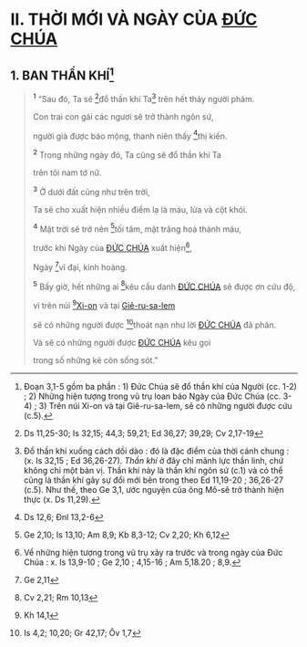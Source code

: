 # II. THỜI MỚI VÀ NGÀY CỦA [ĐỨC CHÚA]()

## 1. BAN THẦN KHÍ[^1-9b3da200-1970-496f-80e5-a0d4e7408336]

> <sup><b>1</b></sup> “Sau đó, Ta sẽ [^1@-9b3da200-1970-496f-80e5-a0d4e7408336]đổ thần khí Ta[^2-9b3da200-1970-496f-80e5-a0d4e7408336] trên hết thảy người phàm.
>
> Con trai con gái các ngươi sẽ trở thành ngôn sứ,
>
> người già được báo mộng, thanh niên thấy [^2@-9b3da200-1970-496f-80e5-a0d4e7408336]thị kiến.
>
> <sup><b>2</b></sup> Trong những ngày đó, Ta cũng sẽ đổ thần khí Ta
>
> trên tôi nam tớ nữ.
>
> <sup><b>3</b></sup> Ở dưới đất cũng như trên trời,
>
> Ta sẽ cho xuất hiện nhiều điềm lạ là máu, lửa và cột khói.
>
> <sup><b>4</b></sup> Mặt trời sẽ trở nên [^3@-9b3da200-1970-496f-80e5-a0d4e7408336]tối tăm, mặt trăng hoá thành máu,
>
> trước khi Ngày của [ĐỨC CHÚA]() xuất hiện[^3-9b3da200-1970-496f-80e5-a0d4e7408336],
>
> Ngày [^4@-9b3da200-1970-496f-80e5-a0d4e7408336]vĩ đại, kinh hoàng.
>
> <sup><b>5</b></sup> Bấy giờ, hết những ai [^5@-9b3da200-1970-496f-80e5-a0d4e7408336]kêu cầu danh [ĐỨC CHÚA]() sẽ được ơn cứu độ,
>
> vì trên núi [^6@-9b3da200-1970-496f-80e5-a0d4e7408336][Xi-on]() và tại [Giê-ru-sa-lem]()
>
> sẽ có những người được [^7@-9b3da200-1970-496f-80e5-a0d4e7408336]thoát nạn như lời [ĐỨC CHÚA]() đã phán.
>
> Và sẽ có những người được [ĐỨC CHÚA]() kêu gọi
>
> trong số những kẻ còn sống sót.”

[^1-9b3da200-1970-496f-80e5-a0d4e7408336]: Đoạn 3,1-5 gồm ba phần : 1) Đức Chúa sẽ đổ thần khí của Người (cc. 1-2) ; 2) Những hiện tượng trong vũ trụ loan báo Ngày của Đức Chúa (cc. 3-4) ; 3) Trên núi Xi-on và tại Giê-ru-sa-lem, sẽ có những người được cứu (c.5).

[^2-9b3da200-1970-496f-80e5-a0d4e7408336]: Đổ thần khí xuống cách dồi dào : đó là đặc điểm của thời cánh chung : (x. Is 32,15 ; Ed 36,26-27). _Thần khí_ ở đây chỉ mãnh lực thần linh, chứ không chỉ một bản vị. Thần khí này là thần khí ngôn sứ (c.1) và có thể cũng là thần khí gây sự đổi mới bên trong theo Ed 11,19-20 ; 36,26-27 (c.5). Như thế, theo Ge 3,1, ước nguyện của ông Mô-sê trở thành hiện thực (x. Ds 11,29).

[^3-9b3da200-1970-496f-80e5-a0d4e7408336]: Về những hiện tượng trong vũ trụ xảy ra trước và trong ngày của Đức Chúa : x. Is 13,9-10 ; Ge 2,10 ; 4,15-16 ; Am 5,18.20 ; 8,9.

[^1@-9b3da200-1970-496f-80e5-a0d4e7408336]: Ds 11,25-30; Is 32,15; 44,3; 59,21; Ed 36,27; 39,29; Cv 2,17-19

[^2@-9b3da200-1970-496f-80e5-a0d4e7408336]: Ds 12,6; Đnl 13,2-6

[^3@-9b3da200-1970-496f-80e5-a0d4e7408336]: Ge 2,10; Is 13,10; Am 8,9; Kb 8,3-12; Cv 2,20; Kh 6,12

[^4@-9b3da200-1970-496f-80e5-a0d4e7408336]: Ge 2,11

[^5@-9b3da200-1970-496f-80e5-a0d4e7408336]: Cv 2,21; Rm 10,13

[^6@-9b3da200-1970-496f-80e5-a0d4e7408336]: Kh 14,1

[^7@-9b3da200-1970-496f-80e5-a0d4e7408336]: Is 4,2; 10,20; Gr 42,17; Ôv 1,7
